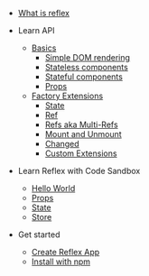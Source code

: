 

- [What is reflex](/README.md)

- Learn API
  - [Basics](/api/basics/)
    - [Simple DOM rendering](/api/basics/01.simple-dom-rendering.md)
    - [Stateless components](/api/basics/02.stateless-components.md)
    - [Stateful components](/api/basics/03.stateful-components.md)
    - [Props](/api/basics/04.props.md)
  - [Factory Extensions](/api/factory-extensions/)
    - [State](/api/factory-extensions/01.state.md)
    - [Ref](/api/factory-extensions/02.ref.md)
    - [Refs aka Multi-Refs](/api/factory-extensions/03.refs.md)
    - [Mount and Unmount](/api/factory-extensions/04.mount-unmount.md)
    - [Changed](/api/factory-extensions/05.changed.md)
    - [Custom Extensions](/api/factory-extensions/06.custom-extensions.md)

- Learn Reflex with Code Sandbox
  - [Hello World](/learn-reflex/00.hello-world.md)
  - [Props](/learn-reflex/01.props.md)
  - [State](/learn-reflex/02.state.md)
  - [Store](/learn-reflex/03.store.md)

- Get started
  - [Create Reflex App](/get-started/create-reflex-app.md)
  - [Install with npm](/get-started/install-with-npm.md)

